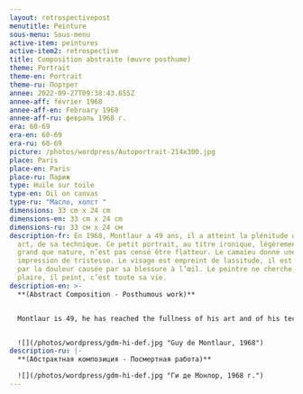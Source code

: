 ```yaml
---
layout: retrospectivepost
menutitle: Peinture
sous-menu: Sous-menu
active-item: peintures
active-item2: retrospective
title: Composition abstraite (œuvre posthume)
theme: Portrait
theme-en: Portrait
theme-ru: Портрет
annee: 2022-09-27T09:38:43.655Z
annee-aff: février 1968
annee-aff-en: February 1968
annee-aff-ru: февраль 1968 г.
era: 60-69
era-en: 60-69
era-ru: 60-69
picture: /photos/wordpress/Autoportrait-214x300.jpg
place: Paris
place-en: Paris
place-ru: Париж
type: Huile sur toile
type-en: Oil on canvas
type-ru: "Масло, холст "
dimensions: 33 cm x 24 cm
dimensions-en: 33 cm x 24 cm
dimensions-ru: 33 см x 24 см
description-fr: En 1968, Montlaur a 49 ans, il a atteint la plénitude de son
  art, de sa technique. Ce petit portrait, au titre ironique, légèrement plus
  grand que nature, n’est pas censé être flatteur. Le camaïeu donne une
  impression de tristesse. Le visage est empreint de lassitude, il est marqué
  par la douleur causée par sa blessure à l’œil. Le peintre ne cherche pas à
  plaire, il peint, c’est toute sa vie.
description-en: >-
  **(Abstract Composition - Posthumous work)**


  Montlaur is 49, he has reached the fullness of his art and of his technique. This small, slightly larger than life portrait, with an ironical title, is not meant to be flattering. The brown and ochre monochrome conveys an impression of sadness and weariness. His face is marked by the pain caused by his eye injury. The painter does not seek to please, he just paints. This is his whole life.


  ![](/photos/wordpress/gdm-hi-def.jpg "Guy de Montlaur, 1968")
description-ru: |-
  **(Абстрактная композиция - Посмертная работа)**

  ![](/photos/wordpress/gdm-hi-def.jpg "Ги де Монлор, 1968 г.")
---
```

